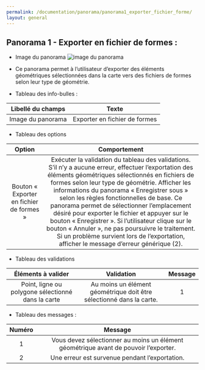 ```yaml
---
permalink: /documentation/panorama/panorama1_exporter_fichier_forme/
layout: general
---
```


## Panorama 1 - Exporter en fichier de formes :

* Image du panorama
![image du panorama](/igo/interfaces/navigateur/public/images/toolbar/export_shape.png)
* Ce panorama permet à l’utilisateur d’exporter des éléments géométriques sélectionnées dans la carte vers des fichiers de formes selon leur type de géométrie.


* Tableau des info-bulles :

| Libellé du champs | Texte | 
|:-----------------:|:-----:| 
| Image du panorama | Exporter en fichier de formes |   

* Tableau des options

| Option | Comportement |  
|:------:|:------------:|
|Bouton « Exporter en fichier de formes »|Exécuter la validation du tableau des validations. S’il n’y a aucune erreur, effectuer l’exportation des éléments géométriques sélectionnés en fichiers de formes selon leur type de géométrie. Afficher les informations du panorama « Enregistrer sous » selon les règles fonctionnelles de base. Ce panorama permet de sélectionner l’emplacement désiré pour exporter le fichier et appuyer sur le bouton « Enregistrer ». Si l’utilisateur clique sur le bouton « Annuler », ne pas poursuivre le traitement. Si un problème survient lors de l’exportation, afficher le message d’erreur générique (2).                                                                   

* Tableau des validations

|  Éléments à valider |                                     Validation               |   Message | 
|:---------------------------------------:|:---------------:|:---------------:|
|Point, ligne ou polygone sélectionné dans la carte | Au moins un élément géométrique doit être sélectionné dans la carte.|1|

* Tableau des messages :

|  Numéro |Message | 
|:-------:|:------:| 
| 1 | Vous devez sélectionner au moins un élément géométrique avant de pouvoir l’exporter. |
| 2 | Une erreur est survenue pendant l’exportation. |
